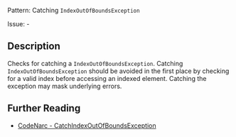 Pattern: Catching `IndexOutOfBoundsException`

Issue: -

## Description

Checks for catching a `IndexOutOfBoundsException`. Catching `IndexOutOfBoundsException` should be avoided in the first place by checking for a valid index before accessing an indexed element. Catching the exception may mask underlying errors.

## Further Reading

* [CodeNarc - CatchIndexOutOfBoundsException](https://codenarc.github.io/CodeNarc/codenarc-rules-exceptions.html#catchindexoutofboundsexception-rule)